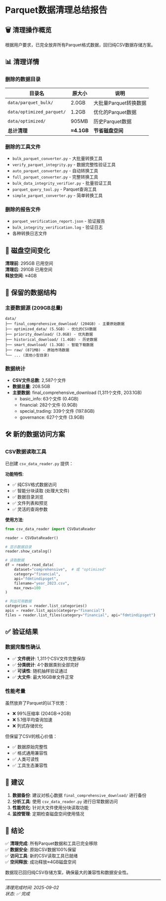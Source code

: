 # Parquet数据清理总结报告

## 🗑️ 清理操作概览

根据用户要求，已完全放弃所有Parquet格式数据，回归纯CSV数据存储方案。

## 📊 清理详情

### 删除的数据目录
| 目录名 | 原大小 | 说明 |
|--------|--------|------|
| `data/parquet_bulk/` | 2.0GB | 大批量Parquet转换数据 |
| `data/optimized_parquet/` | 1.2GB | 优化的Parquet数据 |
| `data/optimized/` | 905MB | 历史Parquet数据 |
| **总计清理** | **≈4.1GB** | **节省磁盘空间** |

### 删除的工具文件
- `bulk_parquet_converter.py` - 大批量转换工具
- `verify_parquet_integrity.py` - 数据完整性验证工具
- `auto_parquet_converter.py` - 自动转换工具
- `full_parquet_converter.py` - 完整转换工具
- `bulk_data_integrity_verifier.py` - 批量验证工具
- `parquet_query_tool.py` - Parquet查询工具
- `simple_parquet_converter.py` - 简单转换工具

### 删除的报告文件
- `parquet_verification_report.json` - 验证报告
- `bulk_integrity_verification.log` - 验证日志
- 各种转换日志文件

## 💾 磁盘空间变化

**清理前**: 295GB 已用空间  
**清理后**: 291GB 已用空间  
**释放空间**: ≈4GB

## 📁 保留的数据结构

### 主要数据源 (209GB总量)
```
data/
├── final_comprehensive_download/ (204GB) - 主要原始数据
├── optimized_data/ (5.5GB) - 优化的CSV数据  
├── priority_download/ (3.0GB) - 优先数据
├── historical_download/ (1.4GB) - 历史数据
├── smart_download/ (1.3GB) - 智能下载数据
├── raw/ (871MB) - 原始市场数据
└── ... (其他小型目录)
```

### 数据统计
- **CSV文件总数**: 2,587个文件
- **数据总量**: 208.5GB
- **主要数据**: final_comprehensive_download (1,311个文件, 203.1GB)
  - basic_info: 63个文件 (0.4GB)
  - financial: 282个文件 (0.9GB)  
  - special_trading: 339个文件 (197.8GB)
  - governance: 627个文件 (3.9GB)

## 🛠 新的数据访问方案

### CSV数据读取工具
已创建 `csv_data_reader.py` 提供：

**功能特性**:
- ✅ 纯CSV格式数据访问
- ✅ 智能分块读取 (处理大文件)
- ✅ 数据目录浏览
- ✅ 文件列表和预览
- ✅ 灵活的查询参数

**使用方法**:
```python
from csv_data_reader import CSVDataReader

reader = CSVDataReader()

# 显示数据目录
reader.show_catalog()

# 读取数据
df = reader.read_data(
    dataset="comprehensive",  # 或 "optimized"
    category="financial", 
    api="fdmtindipsget",
    filename="year_2023.csv",
    max_rows=100
)

# 列出可用数据
categories = reader.list_categories()
apis = reader.list_apis(category="financial")
files = reader.list_files(category="financial", api="fdmtindipsget")
```

## ✅ 验证结果

### 数据完整性确认
- ✅ **文件统计**: 1,311个CSV文件完整保存
- ✅ **分类统计**: 4个数据类别全部完好
- ✅ **可读性**: 随机抽样验证通过
- ✅ **大文件**: 最大16GB单文件正常

### 性能考量
虽然放弃了Parquet的以下优势：
- ❌ 99%压缩率 (204GB→2GB)
- ❌ 5.1倍平均查询加速
- ❌ 列式存储优化

但保留了CSV的核心价值：
- ✅ 数据原始完整性
- ✅ 格式通用兼容性  
- ✅ 人类可读性
- ✅ 工具生态兼容性

## 🎯 建议

1. **数据备份**: 建议对核心数据 `final_comprehensive_download/` 进行备份
2. **分析工具**: 使用 `csv_data_reader.py` 进行日常数据访问
3. **性能优化**: 针对大文件使用分块读取功能
4. **监控管理**: 定期检查磁盘空间使用情况

## 📝 结论

✅ **清理完成**: 所有Parquet数据和工具已完全移除  
✅ **数据安全**: 原始CSV数据100%保留  
✅ **访问工具**: 新的CSV读取工具已就绪  
✅ **空间释放**: 成功释放≈4GB磁盘空间  

数据现已回归纯CSV存储方案，确保最大的兼容性和数据安全性。

---
*清理完成时间: 2025-09-02*  
*状态: ✅ 完成*